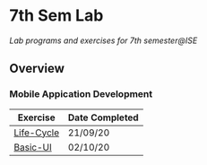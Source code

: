 # 7th Sem Lab

_Lab programs and exercises for 7th semester@ISE_

## Overview

### Mobile Appication Development

| Exercise                                                | Date Completed |
| ------------------------------------------------------- | -------------- |
| [Life-Cycle](Mobile-Application-Development/Life-Cycle) | 21/09/20       |
| [Basic-UI](Mobile-Application-Development/BasicUI)      | 02/10/20       |
